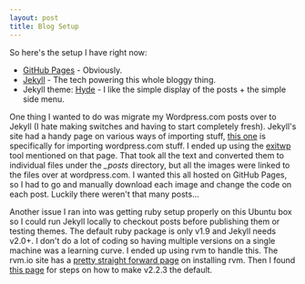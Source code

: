 ```yaml
---
layout: post
title: Blog Setup
---
```


So here's the setup I have right now:
* [GitHub Pages](https://help.github.com/articles/using-jekyll-with-pages/) - Obviously.
* [Jekyll](http://jekyllrb.com/docs/home/) - The tech powering this whole bloggy thing.
* Jekyll theme: [Hyde](https://github.com/poole/hyde) - I like the simple display of the posts + the simple side menu.

One thing I wanted to do was migrate my Wordpress.com posts over to Jekyll (I hate making switches and having to start completely fresh). Jekyll's site had a handy page on various ways of importing stuff, [this one](http://import.jekyllrb.com/docs/wordpressdotcom/) is specifically for importing wordpress.com stuff. I ended up using the [exitwp](https://github.com/thomasf/exitwp) tool mentioned on that page. That took all the text and converted them to individual files under the *\_posts* directory, but all the images were linked to the files over at wordpress.com. I wanted this all hosted on GitHub Pages, so I had to go and manually download each image and change the code on each post. Luckily there weren't that many posts...

Another issue I ran into was getting ruby setup properly on this Ubuntu box so I could run Jekyll locally to checkout posts before publishing them or testing themes. The default ruby package is only v1.9 and Jekyll needs v2.0+. I don't do a lot of coding so having multiple versions on a single machine was a learning curve. I ended up using rvm to handle this. The rvm.io site has a [pretty straight forward page](https://rvm.io/rvm/install) on installing rvm. Then I found [this page](https://rvm.io/rubies/default) for steps on how to make v2.2.3 the default.
